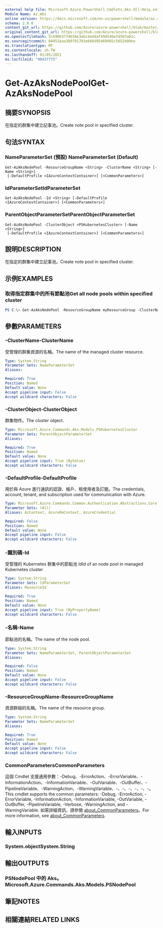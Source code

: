 ```yaml
---
external help file: Microsoft.Azure.PowerShell.Cmdlets.Aks.dll-Help.xml
Module Name: Az.Aks
online version: https://docs.microsoft.com/en-us/powershell/module/az.aks/get-azaksnodepool
schema: 2.0.0
content_git_url: https://github.com/Azure/azure-powershell/blob/master/src/Aks/Aks/help/Get-AzAksNodePool.md
original_content_git_url: https://github.com/Azure/azure-powershell/blob/master/src/Aks/Aks/help/Get-AzAksNodePool.md
ms.openlocfilehash: 5c690b377d658e3ebc4eddaf49d546efd503a01c
ms.sourcegitcommit: 68451baa389791703e666d95469602c5652609ee
ms.translationtype: MT
ms.contentlocale: zh-TW
ms.lasthandoff: 01/05/2021
ms.locfileid: "98437775"
---
```

# <span data-ttu-id="c20ee-101">Get-AzAksNodePool</span><span class="sxs-lookup"><span data-stu-id="c20ee-101">Get-AzAksNodePool</span></span>

## <span data-ttu-id="c20ee-102">摘要</span><span class="sxs-lookup"><span data-stu-id="c20ee-102">SYNOPSIS</span></span>
<span data-ttu-id="c20ee-103">在指定的群集中建立記事池。</span><span class="sxs-lookup"><span data-stu-id="c20ee-103">Create note pool in specified cluster.</span></span>

## <span data-ttu-id="c20ee-104">句法</span><span class="sxs-lookup"><span data-stu-id="c20ee-104">SYNTAX</span></span>

### <span data-ttu-id="c20ee-105">NameParameterSet (預設) </span><span class="sxs-lookup"><span data-stu-id="c20ee-105">NameParameterSet (Default)</span></span>
```
Get-AzAksNodePool -ResourceGroupName <String> -ClusterName <String> [-Name <String>]
 [-DefaultProfile <IAzureContextContainer>] [<CommonParameters>]
```

### <span data-ttu-id="c20ee-106">IdParameterSet</span><span class="sxs-lookup"><span data-stu-id="c20ee-106">IdParameterSet</span></span>
```
Get-AzAksNodePool -Id <String> [-DefaultProfile <IAzureContextContainer>] [<CommonParameters>]
```

### <span data-ttu-id="c20ee-107">ParentObjectParameterSet</span><span class="sxs-lookup"><span data-stu-id="c20ee-107">ParentObjectParameterSet</span></span>
```
Get-AzAksNodePool -ClusterObject <PSKubernetesCluster> [-Name <String>]
 [-DefaultProfile <IAzureContextContainer>] [<CommonParameters>]
```

## <span data-ttu-id="c20ee-108">說明</span><span class="sxs-lookup"><span data-stu-id="c20ee-108">DESCRIPTION</span></span>
<span data-ttu-id="c20ee-109">在指定的群集中建立記事池。</span><span class="sxs-lookup"><span data-stu-id="c20ee-109">Create note pool in specified cluster.</span></span>

## <span data-ttu-id="c20ee-110">示例</span><span class="sxs-lookup"><span data-stu-id="c20ee-110">EXAMPLES</span></span>

### <span data-ttu-id="c20ee-111">取得指定群集中的所有節點池</span><span class="sxs-lookup"><span data-stu-id="c20ee-111">Get all node pools within specified cluster</span></span>
```powershell
PS C:\> Get-AzAksNodePool -ResourceGroupName myResourceGroup -ClusterName myCluster
```

## <span data-ttu-id="c20ee-112">參數</span><span class="sxs-lookup"><span data-stu-id="c20ee-112">PARAMETERS</span></span>

### <span data-ttu-id="c20ee-113">-ClusterName</span><span class="sxs-lookup"><span data-stu-id="c20ee-113">-ClusterName</span></span>
<span data-ttu-id="c20ee-114">受管理的群集資源的名稱。</span><span class="sxs-lookup"><span data-stu-id="c20ee-114">The name of the managed cluster resource.</span></span>

```yaml
Type: System.String
Parameter Sets: NameParameterSet
Aliases:

Required: True
Position: Named
Default value: None
Accept pipeline input: False
Accept wildcard characters: False
```

### <span data-ttu-id="c20ee-115">-ClusterObject</span><span class="sxs-lookup"><span data-stu-id="c20ee-115">-ClusterObject</span></span>
<span data-ttu-id="c20ee-116">群集物件。</span><span class="sxs-lookup"><span data-stu-id="c20ee-116">The cluster object.</span></span>

```yaml
Type: Microsoft.Azure.Commands.Aks.Models.PSKubernetesCluster
Parameter Sets: ParentObjectParameterSet
Aliases:

Required: True
Position: Named
Default value: None
Accept pipeline input: True (ByValue)
Accept wildcard characters: False
```

### <span data-ttu-id="c20ee-117">-DefaultProfile</span><span class="sxs-lookup"><span data-stu-id="c20ee-117">-DefaultProfile</span></span>
<span data-ttu-id="c20ee-118">用於與 Azure 進行通訊的認證、帳戶、租使用者及訂閱。</span><span class="sxs-lookup"><span data-stu-id="c20ee-118">The credentials, account, tenant, and subscription used for communication with Azure.</span></span>

```yaml
Type: Microsoft.Azure.Commands.Common.Authentication.Abstractions.Core.IAzureContextContainer
Parameter Sets: (All)
Aliases: AzContext, AzureRmContext, AzureCredential

Required: False
Position: Named
Default value: None
Accept pipeline input: False
Accept wildcard characters: False
```

### <span data-ttu-id="c20ee-119">-識別碼</span><span class="sxs-lookup"><span data-stu-id="c20ee-119">-Id</span></span>
<span data-ttu-id="c20ee-120">受管理的 Kubernetes 群集中的節點池 Id</span><span class="sxs-lookup"><span data-stu-id="c20ee-120">Id of an node pool in managed Kubernetes cluster</span></span>

```yaml
Type: System.String
Parameter Sets: IdParameterSet
Aliases: ResourceId

Required: True
Position: Named
Default value: None
Accept pipeline input: True (ByPropertyName)
Accept wildcard characters: False
```

### <span data-ttu-id="c20ee-121">-名稱</span><span class="sxs-lookup"><span data-stu-id="c20ee-121">-Name</span></span>
<span data-ttu-id="c20ee-122">節點池的名稱。</span><span class="sxs-lookup"><span data-stu-id="c20ee-122">The name of the node pool.</span></span>

```yaml
Type: System.String
Parameter Sets: NameParameterSet, ParentObjectParameterSet
Aliases:

Required: False
Position: Named
Default value: None
Accept pipeline input: False
Accept wildcard characters: False
```

### <span data-ttu-id="c20ee-123">-ResourceGroupName</span><span class="sxs-lookup"><span data-stu-id="c20ee-123">-ResourceGroupName</span></span>
<span data-ttu-id="c20ee-124">資源群組的名稱。</span><span class="sxs-lookup"><span data-stu-id="c20ee-124">The name of the resource group.</span></span>

```yaml
Type: System.String
Parameter Sets: NameParameterSet
Aliases:

Required: True
Position: Named
Default value: None
Accept pipeline input: False
Accept wildcard characters: False
```

### <span data-ttu-id="c20ee-125">CommonParameters</span><span class="sxs-lookup"><span data-stu-id="c20ee-125">CommonParameters</span></span>
<span data-ttu-id="c20ee-126">這個 Cmdlet 支援通用參數：-Debug、-ErrorAction、-ErrorVariable、-InformationAction、-InformationVariable、-OutVariable、-OutBuffer、-PipelineVariable、-WarningAction、-WarningVariable、-、-、-、-、-、-。</span><span class="sxs-lookup"><span data-stu-id="c20ee-126">This cmdlet supports the common parameters: -Debug, -ErrorAction, -ErrorVariable, -InformationAction, -InformationVariable, -OutVariable, -OutBuffer, -PipelineVariable, -Verbose, -WarningAction, and -WarningVariable.</span></span> <span data-ttu-id="c20ee-127">如需詳細資訊，請參閱 [about_CommonParameters](http://go.microsoft.com/fwlink/?LinkID=113216)。</span><span class="sxs-lookup"><span data-stu-id="c20ee-127">For more information, see [about_CommonParameters](http://go.microsoft.com/fwlink/?LinkID=113216).</span></span>

## <span data-ttu-id="c20ee-128">輸入</span><span class="sxs-lookup"><span data-stu-id="c20ee-128">INPUTS</span></span>

### <span data-ttu-id="c20ee-129">System.object</span><span class="sxs-lookup"><span data-stu-id="c20ee-129">System.String</span></span>

## <span data-ttu-id="c20ee-130">輸出</span><span class="sxs-lookup"><span data-stu-id="c20ee-130">OUTPUTS</span></span>

### <span data-ttu-id="c20ee-131">PSNodePool 中的 Aks。</span><span class="sxs-lookup"><span data-stu-id="c20ee-131">Microsoft.Azure.Commands.Aks.Models.PSNodePool</span></span>

## <span data-ttu-id="c20ee-132">筆記</span><span class="sxs-lookup"><span data-stu-id="c20ee-132">NOTES</span></span>

## <span data-ttu-id="c20ee-133">相關連結</span><span class="sxs-lookup"><span data-stu-id="c20ee-133">RELATED LINKS</span></span>
